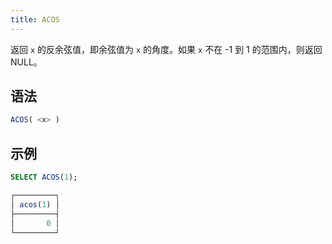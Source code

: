```yaml
---
title: ACOS
---
```


返回 `x` 的反余弦值，即余弦值为 `x` 的角度。如果 `x` 不在 -1 到 1 的范围内，则返回 NULL。

## 语法

```sql
ACOS( <x> )
```

## 示例

```sql
SELECT ACOS(1);

┌─────────┐
│ acos(1) │
├─────────┤
│       0 │
└─────────┘
```